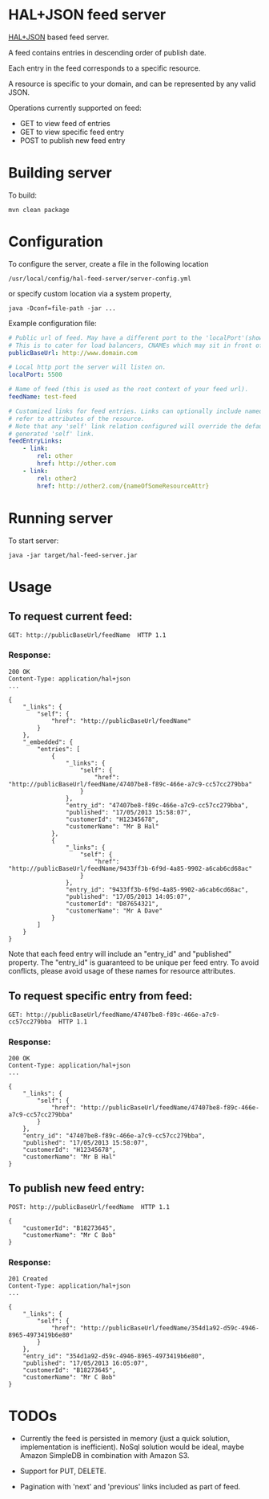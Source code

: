 HAL+JSON feed server
=====================

[HAL+JSON](http://stateless.co/hal_specification.html) based feed server.

A feed contains entries in descending order of publish date.

Each entry in the feed corresponds to a specific resource.

A resource is specific to your domain, and can be represented by any valid JSON.


Operations currently supported on feed:

* GET to view feed of entries
* GET to view specific feed entry
* POST to publish new feed entry


# Building server

To build:

    mvn clean package


# Configuration

To configure the server, create a file in the following location

    /usr/local/config/hal-feed-server/server-config.yml

or specify custom location via a system property,

    java -Dconf=file-path -jar ...


Example configuration file:

```yaml
# Public url of feed. May have a different port to the 'localPort'(shown below).
# This is to cater for load balancers, CNAMEs which may sit in front of your local server.
publicBaseUrl: http://www.domain.com

# Local http port the server will listen on.
localPort: 5500

# Name of feed (this is used as the root context of your feed url).
feedName: test-feed

# Customized links for feed entries. Links can optionally include named parameters that
# refer to attributes of the resource.
# Note that any 'self' link relation configured will override the default
# generated 'self' link.
feedEntryLinks:
    - link:
        rel: other
        href: http://other.com
    - link:
        rel: other2
        href: http://other2.com/{nameOfSomeResourceAttr}
```


# Running server

To start server:

    java -jar target/hal-feed-server.jar


# Usage

## To request current feed:

    GET: http://publicBaseUrl/feedName  HTTP 1.1

### Response:

    200 OK
    Content-Type: application/hal+json
    ...

    {
        "_links": {
            "self": {
                "href": "http://publicBaseUrl/feedName"
            }
        },
        "_embedded": {
            "entries": [
                {
                    "_links": {
                        "self": {
                            "href": "http://publicBaseUrl/feedName/47407be8-f89c-466e-a7c9-cc57cc279bba"
                        }
                    },
                    "entry_id": "47407be8-f89c-466e-a7c9-cc57cc279bba",
                    "published": "17/05/2013 15:58:07",
                    "customerId": "H12345678",
                    "customerName": "Mr B Hal"
                },
                {
                    "_links": {
                        "self": {
                            "href": "http://publicBaseUrl/feedName/9433ff3b-6f9d-4a85-9902-a6cab6cd68ac"
                        }
                    },
                    "entry_id": "9433ff3b-6f9d-4a85-9902-a6cab6cd68ac",
                    "published": "17/05/2013 14:05:07",
                    "customerId": "D87654321",
                    "customerName": "Mr A Dave"
                }
            ]
        }
    }

Note that each feed entry will include an "entry_id" and "published" property.
The "entry_id" is guaranteed to be unique per feed entry.
To avoid conflicts, please avoid usage of these names for resource attributes.

## To request specific entry from feed:

    GET: http://publicBaseUrl/feedName/47407be8-f89c-466e-a7c9-cc57cc279bba  HTTP 1.1

### Response:

    200 OK
    Content-Type: application/hal+json
    ...

    {
        "_links": {
            "self": {
                "href": "http://publicBaseUrl/feedName/47407be8-f89c-466e-a7c9-cc57cc279bba"
            }
        },
        "entry_id": "47407be8-f89c-466e-a7c9-cc57cc279bba",
        "published": "17/05/2013 15:58:07",
        "customerId": "H12345678",
        "customerName": "Mr B Hal"
    }



## To publish new feed entry:

    POST: http://publicBaseUrl/feedName  HTTP 1.1

    {
        "customerId": "B18273645",
        "customerName": "Mr C Bob"
    }

### Response:

    201 Created
    Content-Type: application/hal+json
    ...

    {
        "_links": {
            "self": {
                "href": "http://publicBaseUrl/feedName/354d1a92-d59c-4946-8965-4973419b6e80"
            }
        },
        "entry_id": "354d1a92-d59c-4946-8965-4973419b6e80",
        "published": "17/05/2013 16:05:07",
        "customerId": "B18273645",
        "customerName": "Mr C Bob"
    }


# TODOs

* Currently the feed is persisted in memory (just a quick solution, implementation is inefficient).
  NoSql solution would be ideal, maybe Amazon SimpleDB in combination with Amazon S3.

* Support for PUT, DELETE.

* Pagination with 'next' and 'previous' links included as part of feed.

